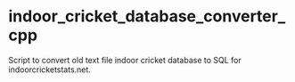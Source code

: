 indoor_cricket_database_converter_cpp
=====================================

Script to convert old text file indoor cricket database to SQL for indoorcricketstats.net.